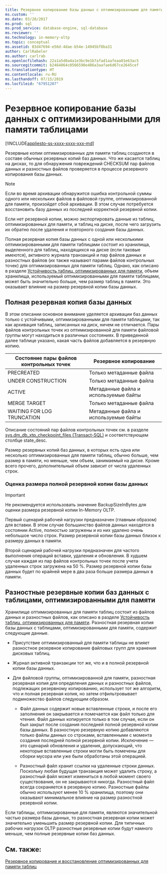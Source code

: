 ```yaml
---
title: Резервное копирование базы данных с оптимизированными для памяти таблицами | Документация Майкрософт
ms.custom: ''
ms.date: 03/20/2017
ms.prod: sql
ms.prod_service: database-engine, sql-database
ms.reviewer: ''
ms.technology: in-memory-oltp
ms.topic: conceptual
ms.assetid: 83d47694-e56d-4dae-b54e-14945bf8ba31
author: CarlRabeler
ms.author: carlrab
ms.openlocfilehash: 22a1a5d0a4a1e3bc9e1b7afad1aafeaa01e63ac5
ms.sourcegitcommit: b2464064c0566590e486a3aafae6d67ce2645cef
ms.translationtype: HT
ms.contentlocale: ru-RU
ms.lasthandoff: 07/15/2019
ms.locfileid: "67951207"
---
```

# <a name="backing-up-a-database-with-memory-optimized-tables"></a>Резервное копирование базы данных с оптимизированными для памяти таблицами
[!INCLUDE[appliesto-ss-xxxx-xxxx-xxx-md](../../includes/appliesto-ss-xxxx-xxxx-xxx-md.md)]

  Резервные копии оптимизированных для памяти таблиц создаются в составе обычных резервных копий баз данных. Что же касается таблиц на дисках, то для обнаружения повреждений CHECKSUM пар файлов данных и разностных файлов проверяется в процессе резервного копирования базы данных.  
  
> [!NOTE]  
>  Если во время архивации обнаружится ошибка контрольной суммы одного или нескольких файлов в файловой группе, оптимизированной для памяти, произойдет сбой архивации. В этом случае потребуется восстановить базу данных из последней корректной резервной копии.  
>   
>  Если нет резервной копии, можно экспортировать данные из таблиц, оптимизированных для памяти, и таблиц на диске, после чего загрузить их обратно после удаления и повторного создания базы данных.  
  
 Полная резервная копия базы данных с одной или несколькими оптимизированными для памяти таблицами состоит из хранилища, выделенного для таблиц, находящихся на диске (если таковые имеются), активного журнала транзакций и пар файлов данных и разностных файлов (их также называют парами файлов контрольных точек) для оптимизированных для памяти таблиц. Однако, как описано в разделе [Устойчивость таблиц, оптимизированных для памяти](../../relational-databases/in-memory-oltp/durability-for-memory-optimized-tables.md), объем хранилища, используемый оптимизированными для памяти таблицами, может быть значительно больше, чем размер таблиц в памяти. Это оказывает влияние на размер резервной копии базы данных.  
  
## <a name="full-database-backup"></a>Полная резервная копия базы данных  
 В этом описании основное внимание уделяется архивации баз данных только с устойчивыми, оптимизированными для памяти таблицами, так как архивация таблиц, записанных на диск, ничем не отличается. Пары файлов контрольных точек из оптимизированной для памяти файловой группы могут находиться в различных состояниях. В приведенной далее таблице указано, какая часть файлов добавляется в резервную копию.  
  
|Состояние пары файлов контрольных точек|Резервное копирование|  
|--------------------------------|------------|  
|PRECREATED|Только метаданные файла|  
|UNDER CONSTRUCTION|Только метаданные файла|  
|ACTIVE|Метаданные файла и используемые байты|  
|MERGE TARGET|Только метаданные файла|  
|WAITING FOR LOG TRUNCATION|Метаданные файла и используемые байты|  
  
 Описание состояний пар файлов контрольных точек см. в разделе [sys.dm_db_xtp_checkpoint_files (Transact-SQL)](../../relational-databases/system-dynamic-management-views/sys-dm-db-xtp-checkpoint-files-transact-sql.md) и соответствующем столбце state_desc.  
  
 Размер резервных копий баз данных, в которых есть одна или несколько оптимизированных для памяти таблиц, обычно больше, чем размер в памяти, но меньше, чем объем, занимаемый на диске. Кроме всего прочего, дополнительный объем зависит от числа удаленных строк.  
  
### <a name="estimating-size-of-full-database-backup"></a>Оценка размера полной резервной копии базы данных  
  
> [!IMPORTANT]  
>  Не рекомендуется использовать значение BackupSizeInBytes для оценки размера резервной копии In-Memory OLTP.  
  
 Первый сценарий рабочей нагрузки предназначен (главным образом) для вставки. В этом случае большинство файлов данных находятся в состоянии Active, полностью загружены и из них удалено очень небольшое число строк. Размер резервной копии базы данных близок к размеру данных в памяти.  
  
 Второй сценарий рабочей нагрузки предназначен для частого выполнения операций вставки, удаления и обновления. В худшем случае каждая из пар файлов контрольных точек после учета удаленных строк загружена на 50 %. Размер резервной копии базы данных будет по крайней мере в два раза больше размера данных в памяти.  
  
## <a name="differential-backups-of-databases-with-memory-optimized-tables"></a>Разностные резервные копии баз данных с таблицами, оптимизированными для памяти  
 Хранилище оптимизированных для памяти таблиц состоит из файлов данных и разностных файлов, как описано в разделе [Устойчивость таблиц, оптимизированных для памяти](../../relational-databases/in-memory-oltp/durability-for-memory-optimized-tables.md). Разностная резервная копия базы данных с таблицами, оптимизированными для памяти, содержит следующие данные.  
  
-   Присутствие оптимизированный для памяти таблицы не влияет разностное резервное копирование файловых групп для хранения дисковых таблиц.  
  
-   Журнал активной транзакции тот же, что и в полной резервной копии базы данных.  
  
-   Для файловой группы, оптимизированной для памяти, разностная резервная копия для определения данных и разностных файлов, подлежащих резервному копированию, использует тот же алгоритм, что и полная резервная копия, но затем отфильтровывает подмножество файлов следующим образом.  
  
    -   Файл данных содержит новые вставленные строки, и после его заполнения он закрывается и помечается как файл только для чтения. Файл данных копируется только в том случае, если он был закрыт после создания последней полной резервной копии базы данных. В разностную резервную копию добавляются только файлы данных со строками, вставленными с момента создания последней полной резервной копии. Исключение — это сценарий обновления и удаления, допускающий, что некоторые вставленные строки могли быть помечены для сборки мусора или уже были обработаны этой операцией.  
  
    -   Разностный файл хранит ссылки на удаленные строки данных. Поскольку любая будущая транзакция может удалить строку, а разностный файл может измениться в любой момент своего существования, он не закрываются никогда. Разностный файл всегда сохраняется в резервную копию. Разностные файлы обычно используют менее 10 % хранилища, поэтому они оказывают минимальное влияние на размер разностной резервной копии.  
  
 Если таблицы, оптимизированные для памяти, являются значительной частью размера базы данных, то разностная резервная копии может значительно уменьшить размер резервной копии. Для типичных рабочих нагрузок OLTP разностные резервные копии будут намного меньше, чем полные резервные копии баз данных.  
  
## <a name="see-also"></a>См. также:  
 [Резервное копирование и восстановление оптимизированных для памяти таблиц](https://msdn.microsoft.com/library/3f083347-0fbb-4b19-a6fb-1818d545e281)  
  
  

